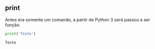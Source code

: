 ## print

Antes era somente um comando, a partir de Python 3 será passou a ser função.

``` python
print('Teste')
```

``` console
Teste
```

